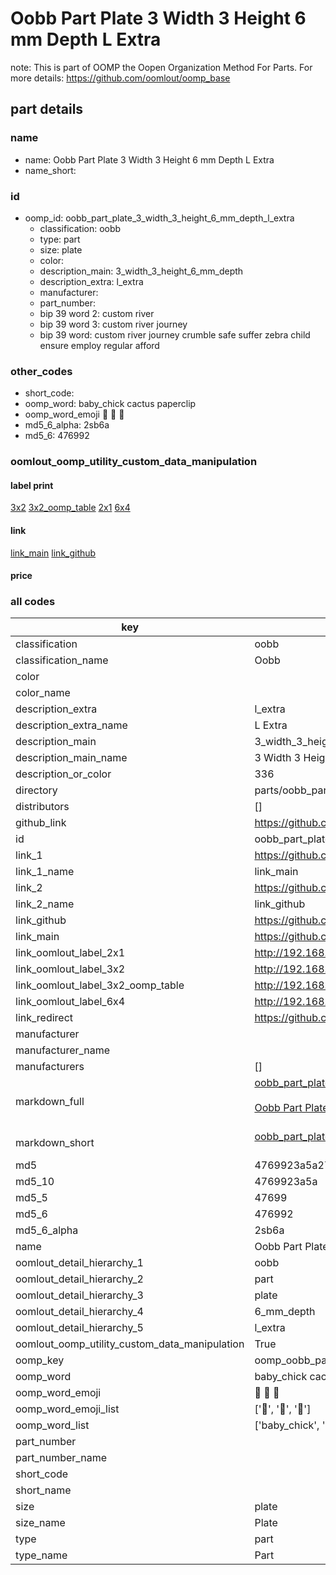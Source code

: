 # Oobb Part Plate 3 Width 3 Height 6 mm Depth L Extra  

note: This is part of OOMP the Oopen Organization Method For Parts. For more details: https://github.com/oomlout/oomp_base

##  part details
  







### name
* name: Oobb Part Plate 3 Width 3 Height 6 mm Depth L Extra
* name_short: 
### id
* oomp_id: oobb_part_plate_3_width_3_height_6_mm_depth_l_extra
  * classification: oobb
  * type: part
  * size: plate
  * color: 
  * description_main: 3_width_3_height_6_mm_depth
  * description_extra: l_extra
  * manufacturer: 
  * part_number: 
  * bip 39 word 2: custom river
  * bip 39 word 3: custom river journey
  * bip 39 word: custom river journey crumble safe suffer zebra child ensure employ regular afford

### other_codes
* short_code: 
* oomp_word: baby_chick cactus paperclip
* oomp_word_emoji :baby_chick: :cactus: :paperclip:
* md5_6_alpha: 2sb6a
* md5_6: 476992






### oomlout_oomp_utility_custom_data_manipulation
#### label print
[3x2](http://192.168.1.245:1112/?label=oomp%202sb6a)
[3x2_oomp_table](http://192.168.1.108:1112/?label=oomp%202sb6a)
[2x1](http://192.168.1.242:1112/?label=oomp%202sb6a)
[6x4](http://192.168.1.55:1112/?label=oomp%202sb6a)    

#### link

[link_main](https://github.com/oomlout/oomlout_oomp_version_1_messy/tree/main/parts/oobb_part_plate_3_width_3_height_6_mm_depth_l_extra) [link_github](https://github.com/oomlout/oomlout_oomp_version_1_messy/tree/main/parts/oobb_part_plate_3_width_3_height_6_mm_depth_l_extra)                             

#### price







### all codes 
| key | value |  
| --- | --- |  
| classification | oobb |  
| classification_name | Oobb |  
| color |  |  
| color_name |  |  
| description_extra | l_extra |  
| description_extra_name | L Extra |  
| description_main | 3_width_3_height_6_mm_depth |  
| description_main_name | 3 Width 3 Height 6 mm Depth |  
| description_or_color | 336 |  
| directory | parts/oobb_part_plate_3_width_3_height_6_mm_depth_l_extra |  
| distributors | [] |  
| github_link | https://github.com/oomlout/oomlout_oomp_part_src/tree/main/parts/oobb_part_plate_3_width_3_height_6_mm_depth_l_extra |  
| id | oobb_part_plate_3_width_3_height_6_mm_depth_l_extra |  
| link_1 | https://github.com/oomlout/oomlout_oomp_version_1_messy/tree/main/parts/oobb_part_plate_3_width_3_height_6_mm_depth_l_extra |  
| link_1_name | link_main |  
| link_2 | https://github.com/oomlout/oomlout_oomp_version_1_messy/tree/main/parts/oobb_part_plate_3_width_3_height_6_mm_depth_l_extra |  
| link_2_name | link_github |  
| link_github | https://github.com/oomlout/oomlout_oomp_version_1_messy/tree/main/parts/oobb_part_plate_3_width_3_height_6_mm_depth_l_extra |  
| link_main | https://github.com/oomlout/oomlout_oomp_version_1_messy/tree/main/parts/oobb_part_plate_3_width_3_height_6_mm_depth_l_extra |  
| link_oomlout_label_2x1 | http://192.168.1.242:1112/?label=oomp%202sb6a |  
| link_oomlout_label_3x2 | http://192.168.1.245:1112/?label=oomp%202sb6a |  
| link_oomlout_label_3x2_oomp_table | http://192.168.1.108:1112/?label=oomp%202sb6a |  
| link_oomlout_label_6x4 | http://192.168.1.55:1112/?label=oomp%202sb6a |  
| link_redirect | https://github.com/oomlout/oomlout_oomp_version_1_messy/tree/main/parts/oobb_part_plate_3_width_3_height_6_mm_depth_l_extra |  
| manufacturer |  |  
| manufacturer_name |  |  
| manufacturers | [] |  
| markdown_full | [oobb_part_plate_3_width_3_height_6_mm_depth_l_extra](none)<br>[](none)<br>[Oobb Part Plate 3 Width 3 Height 6 Mm Depth L Extra](none)<br><br> |  
| markdown_short | [oobb_part_plate_3_width_3_height_6_mm_depth_l_extra](none)<br><br> |  
| md5 | 4769923a5a27fff362df034cf0eeb1b4 |  
| md5_10 | 4769923a5a |  
| md5_5 | 47699 |  
| md5_6 | 476992 |  
| md5_6_alpha | 2sb6a |  
| name | Oobb Part Plate 3 Width 3 Height 6 mm Depth L Extra |  
| oomlout_detail_hierarchy_1 | oobb |  
| oomlout_detail_hierarchy_2 | part |  
| oomlout_detail_hierarchy_3 | plate |  
| oomlout_detail_hierarchy_4 | 6_mm_depth |  
| oomlout_detail_hierarchy_5 | l_extra |  
| oomlout_oomp_utility_custom_data_manipulation | True |  
| oomp_key | oomp_oobb_part_plate_3_width_3_height_6_mm_depth_l_extra |  
| oomp_word | baby_chick cactus paperclip |  
| oomp_word_emoji | :baby_chick: :cactus: :paperclip: |  
| oomp_word_emoji_list | [':baby_chick:', ':cactus:', ':paperclip:'] |  
| oomp_word_list | ['baby_chick', 'cactus', 'paperclip'] |  
| part_number |  |  
| part_number_name |  |  
| short_code |  |  
| short_name |  |  
| size | plate |  
| size_name | Plate |  
| type | part |  
| type_name | Part |  
